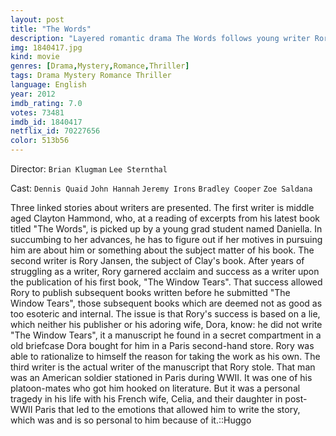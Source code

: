 ```yaml
---
layout: post
title: "The Words"
description: "Layered romantic drama The Words follows young writer Rory Jansen who finally achieves long sought after literary success after publishing the next great American novel. There's only one catch - he didn't write it. As the past comes back to haunt him and his literary star continues to rise, Jansen is forced to confront the steep price that must be paid for stealing another man's work, and for placing ambition and succe.."
img: 1840417.jpg
kind: movie
genres: [Drama,Mystery,Romance,Thriller]
tags: Drama Mystery Romance Thriller 
language: English
year: 2012
imdb_rating: 7.0
votes: 73481
imdb_id: 1840417
netflix_id: 70227656
color: 513b56
---
```

Director: `Brian Klugman` `Lee Sternthal`  

Cast: `Dennis Quaid` `John Hannah` `Jeremy Irons` `Bradley Cooper` `Zoe Saldana` 

Three linked stories about writers are presented. The first writer is middle aged Clayton Hammond, who, at a reading of excerpts from his latest book titled "The Words", is picked up by a young grad student named Daniella. In succumbing to her advances, he has to figure out if her motives in pursuing him are about him or something about the subject matter of his book. The second writer is Rory Jansen, the subject of Clay's book. After years of struggling as a writer, Rory garnered acclaim and success as a writer upon the publication of his first book, "The Window Tears". That success allowed Rory to publish subsequent books written before he submitted "The Window Tears", those subsequent books which are deemed not as good as too esoteric and internal. The issue is that Rory's success is based on a lie, which neither his publisher or his adoring wife, Dora, know: he did not write "The Window Tears", it a manuscript he found in a secret compartment in a old briefcase Dora bought for him in a Paris second-hand store. Rory was able to rationalize to himself the reason for taking the work as his own. The third writer is the actual writer of the manuscript that Rory stole. That man was an American soldier stationed in Paris during WWII. It was one of his platoon-mates who got him hooked on literature. But it was a personal tragedy in his life with his French wife, Celia, and their daughter in post-WWII Paris that led to the emotions that allowed him to write the story, which was and is so personal to him because of it.::Huggo